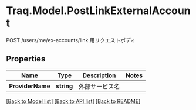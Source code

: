 # Traq.Model.PostLinkExternalAccount
POST /users/me/ex-accounts/link 用リクエストボディ

## Properties

Name | Type | Description | Notes
------------ | ------------- | ------------- | -------------
**ProviderName** | **string** | 外部サービス名 | 

[[Back to Model list]](../README.md#documentation-for-models) [[Back to API list]](../README.md#documentation-for-api-endpoints) [[Back to README]](../README.md)

